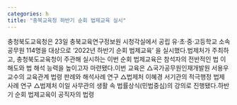 ```yaml
---
categories: h
title: "충북교육청 하반기 순회 법제교육 실시"
---
```

충청북도교육청은 23일 충북교육연구정보원 시청각실에서 공립 유·초·중·고등학교 소속 공무원 114명을 대상으로 ‘2022년 하반기 순회 법제교육’ 을 실시했다.법제처가 주최하고, 충청북도교육청이 주관해 실시하는 이번 순회 법제교육은 참석자의 전반적인 법 이해도와 법 해석 능력을 높이고자 마련됐다.이번 교육은 △국가공무원인재개발원 서용우 교수의 교육관계 법령 판례와 해석사례 연구 △법제처 이혜경 서기관의 적극행정 법제 사례 연구 △법제처 이일 사무관의 생활 속 법률상식(민법중심)의 강의로 진행됐다.하반기 순회 법제교육이 공직자의 법령